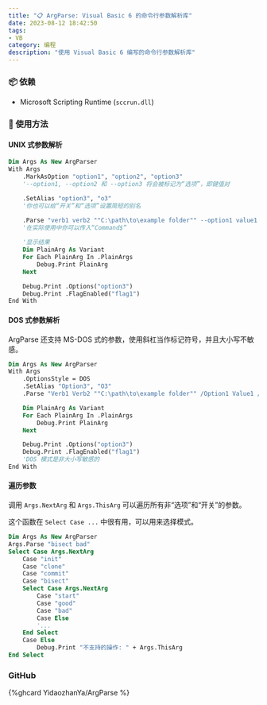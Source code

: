 ```yaml
---
title: "📋 ArgParse: Visual Basic 6 的命令行参数解析库"
date: 2023-08-12 18:42:50
tags:
- VB
category: 编程
description: "使用 Visual Basic 6 编写的命令行参数解析库"
---
```


### 📦 依赖

- Microsoft Scripting Runtime (`sccrun.dll`)

### 🔧 使用方法

#### UNIX 式参数解析

```vb
Dim Args As New ArgParser
With Args
    .MarkAsOption "option1", "option2", "option3"
    '--option1, --option2 和 --option3 将会被标记为“选项”，即键值对

    .SetAlias "option3", "o3"
    '你也可以给“开关”和“选项”设置简短的别名

    .Parse "verb1 verb2 ""C:\path\to\example folder"" --option1 value1 --option2=value2 -o3 value3 --flag1 --flag2"
	'在实际使用中你可以传入“Command$”
    
    '显示结果
    Dim PlainArg As Variant
    For Each PlainArg In .PlainArgs
        Debug.Print PlainArg
    Next

    Debug.Print .Options("option3")
    Debug.Print .FlagEnabled("flag1")
End With
```

#### DOS 式参数解析

ArgParse 还支持 MS-DOS 式的参数，使用斜杠当作标记符号，并且大小写不敏感。

```vb
Dim Args As New ArgParser
With Args
    .OptionsStyle = DOS
    .SetAlias "Option3", "O3"
    .Parse "Verb1 Verb2 ""C:\path\to\example folder"" /Option1 Value1 /Option2:Value2 /O3 Value3 /Flag1 /Flag2"

    Dim PlainArg As Variant
    For Each PlainArg In .PlainArgs
        Debug.Print PlainArg
    Next

    Debug.Print .Options("option3")
    Debug.Print .FlagEnabled("flag1")
	'DOS 模式是非大小写敏感的
End With
```

#### 遍历参数

调用 `Args.NextArg` 和 `Args.ThisArg` 可以遍历所有非“选项”和“开关”的参数。

这个函数在 `Select Case ...` 中很有用，可以用来选择模式。

```vb
Dim Args As New ArgParser
Args.Parse "bisect bad"
Select Case Args.NextArg
    Case "init"
    Case "clone"
    Case "commit"
    Case "bisect"
    Select Case Args.NextArg
        Case "start"
        Case "good"
        Case "bad"
        Case Else
        '...
    End Select
    Case Else
        Debug.Print "不支持的操作: " + Args.ThisArg
End Select
```

### GitHub

{%ghcard YidaozhanYa/ArgParse %}
